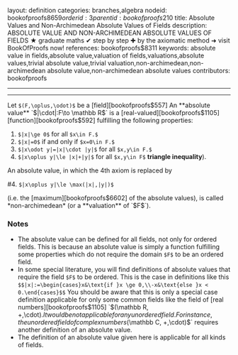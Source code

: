 layout: definition
categories: branches,algebra
nodeid: bookofproofs$8659
orderid: 3
parentid: bookofproofs$210
title: Absolute Values and Non-Archimedean Absolute Values of Fields
description: ABSOLUTE VALUE AND NON-ARCHIMEDEAN ABSOLUTE VALUES OF FIELDS ★ graduate maths ✔ step by step ✚ by the axiomatic method ➜ visit BookOfProofs now!
references: bookofproofs$8311
keywords: absolute value in fields,absolute value,valuation of fields,valuations,absolute values,trivial absolute value,trivial valuation,non-archimedean,non-archimedean absolute value,non-archimedean absolute values
contributors: bookofproofs

---


---

Let `$(F,\oplus,\odot)$` be a [field][bookofproofs$557] An **absolute value** `$|\cdot|:F\to \mathbb R$` is a [real-valued][bookofproofs$1105] [function][bookofproofs$592] fulfilling the following properties:

1. `$|x|\ge 0$` for all `$x\in F.$`
1. `$|x|=0$` if and only if `$x=0\in F.$`
1. `$|x\odot y|=|x|\cdot |y|$` for all `$x,y\in F.$`
1. `$|x\oplus y|\le |x|+|y|$` for all `$x,y\in F$`  **triangle inequality**).

An absolute value, in which the 4th axiom is replaced by

#4. `$|x\oplus y|\le \max(|x|,|y|)$`

(i.e. the [maximum][bookofproofs$6602] of the absolute values), is called *non-archimedean* (or a **valuation** of `$F$`).

### Notes

* The absolute value can be defined for all fields, not only for ordered fields. This is because an absolute value is simply a function fulfilling some properties which do not require the domain `$F$` to be an ordered field.
* In some special literature, you will find definitions of absolute values that require the field `$F$` to be ordered. This is the case in definitions like this `$$|x|:=\begin{cases}x&\text{if }x \ge 0,\\-x&\text{else }x < 0.\end{cases}$$` You should be aware that this is only a special case definition applicable for only some common fields like the field of [real numbers][bookofproofs$1105] `$(\mathbb R, +,\cdot).$` It would be not applicable for any unordered field. For instance, the unordered field of complex numbers `$(\mathbb C, +,\cdot)$` requires another definition of an absolute value.
* The definition of an absolute value given here is applicable for all kinds of fields.
